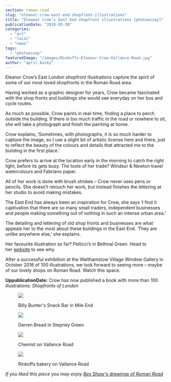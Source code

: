 ```yaml
---
section: roman-road
slug: "eleanor-crow-east-end-shopfront-illustrations"
title: "Eleanor Crow’s East End shopfront illustrations [photoessay]"
publicationDate: "2018-03-30"
categories: 
  - "art"
  - "local"
  - "news"
tags: 
  - "photoessay"
featuredImage: "/images/Rinkoffs-Eleanor-Crow-Vallance-Road.jpg"
author: "april-kosky"
---
```


Eleanor Crow’s East London shopfront illustrations capture the spirit of some of our most loved shopfronts in the Roman Road area.

Having worked as a graphic designer for years, Crow became fascinated with the shop fronts and buildings she would see everyday on her bus and cycle routes.

As much as possible, Crow paints in real-time, finding a place to perch outside the building. If there is too much traffic in the road or nowhere to sit, she will take a photograph and finish the painting at home.

Crow explains, ‘Sometimes, with photographs, it is so much harder to capture the image, so I use a slight bit of artistic license here and there, just to reflect the beauty of the colours and details that attracted me to the building in the first place.’

Crow prefers to arrive at the location early in the morning to catch the right light, before its gets busy. The tools of her trade? Windsor & Newton travel watercolours and Fabriano paper.

All of her work is done with brush strokes – Crow never uses pens or pencils. She doesn’t retouch her work, but instead finishes the lettering at her studio to avoid making mistakes.

The East End has always been an inspiration for Crow, she says ‘I find it captivation that there are so many small traders, independent businesses and people making something out of nothing in such an intense urban area.’

The detailing and lettering of old shop fronts and businesses are what appeals her to the most about these buildings in the East End. ‘They are unlike anywhere else,’ she explains.

Her favourite illustration so far? Pellicci’s in Bethnal Green. Head to her [website](https://www.eleanorcrow.com/) to see why.

After a successful exhibition at the Walthamstow Village Window Gallery in October 2016 of 100 illustrations, we look forward to seeing more – maybe of our lovely shops on Roman Road. Watch this space.

**UppublicationDate:** Crow has now published a book with more than 100 illustrations: _Shopfronts of London_

<figure>

![](/images/Billy-Bunters-Eleanor-Crow-Mile-End-Road-1024x727.jpg)

<figcaption>

Billy Bunter's Snack Bar in Mile End

</figcaption>

</figure>

<figure>

![](/images/Daren-Bread-Eleanor-Crow-Stepney-Green.jpg)

<figcaption>

Darren Bread in Stepney Green

</figcaption>

</figure>

<figure>

![](/images/Chemist-Eleanor-Crow-Vallance-Road-1024x730.jpg)

<figcaption>

Chemist on Vallance Road

</figcaption>

</figure>

<figure>

![](/images/Rinkoffs-Eleanor-Crow-Vallance-Road-1024x727.jpg)

<figcaption>

Rinkoffs bakery on Vallance Road

</figcaption>

</figure>

_If you liked this piece you may enjoy [Bex Shaw's drawings of Roman Road](https://romanroadlondon.com/bex-shaw-drawings-roman-road/)_
